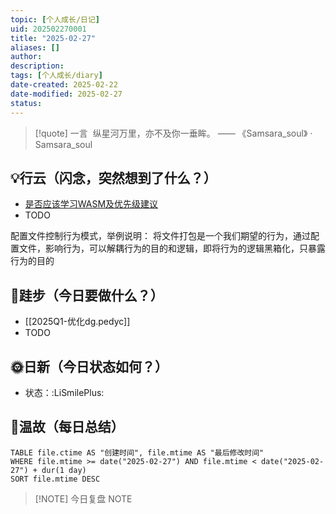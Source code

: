 ```yaml
---
topic: [个人成长/日记]
uid: 202502270001
title: "2025-02-27"
aliases: []
author: 
description: 
tags: [个人成长/diary]
date-created: 2025-02-22
date-modified: 2025-02-27
status: 
---
```


> [!quote] 一言
 纵星河万里，亦不及你一垂眸。 —— 《Samsara_soul》 · Samsara_soul

## 💡行云（闪念，突然想到了什么？）

- [是否应该学习WASM及优先级建议](https://chat.deepseek.com/a/chat/s/47b405a6-9641-4271-9ce0-f59e5382632e)
- TODO

配置文件控制行为模式，举例说明：
将文件打包是一个我们期望的行为，通过配置文件，影响行为，可以解耦行为的目的和逻辑，即将行为的逻辑黑箱化，只暴露行为的目的

## 🦶跬步（今日要做什么？）

- [[2025Q1-优化dg.pedyc]]
- TODO

## 🌞日新（今日状态如何？）

- 状态：:LiSmilePlus:

## 🌙温故（每日总结）

```dataview
TABLE file.ctime AS "创建时间", file.mtime AS "最后修改时间"
WHERE file.mtime >= date("2025-02-27") AND file.mtime < date("2025-02-27") + dur(1 day)
SORT file.mtime DESC
```

> [!NOTE] 今日复盘
> NOTE
